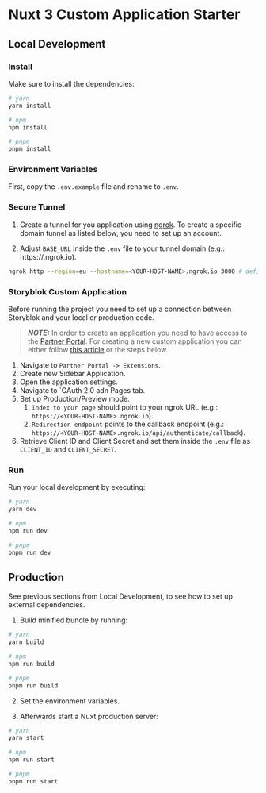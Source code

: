 # Nuxt 3 Custom Application Starter

## Local Development

### Install

 Make sure to install the dependencies:

```bash
# yarn
yarn install

# npm
npm install

# pnpm
pnpm install
```
### Environment Variables

First, copy the `.env.example` file and rename to `.env`.


### Secure Tunnel

1. Create a tunnel for you application using [ngrok](https://ngrok.com/). To create a specific domain tunnel as listed below, you need to set up an account.

2. Adjust `BASE_URL`
   inside the `.env` file to your tunnel domain (e.g.: https://<YOUR-HOST-NAME>.ngrok.io).

```bash
ngrok http --region=eu --hostname=<YOUR-HOST-NAME>.ngrok.io 3000 # define region and your hostname domain and use the port your application is running on
```

### Storyblok Custom Application
Before running the project you need to set up a connection between Storyblok and your local or production code.

> **_NOTE:_** In order to create an application you need to have access to the [Partner Portal](https://app.storyblok.com/#/partner/home).
For creating a new custom application you can either follow [this article](https://www.storyblok.com/docs/plugins/custom-application#getting-started) or the steps below.
1. Navigate to `Partner Portal -> Extensions`.
2. Create new Sidebar Application.
3. Open the application settings.
4. Navigate to `OAuth 2.0 adn Pages tab.
5. Set up Production/Preview mode.
    1. `Index to your page` should point to your ngrok URL (e.g.: `https://<YOUR-HOST-NAME>.ngrok.io`).
    2. `Redirection endpoint` points to the callback endpoint (e.g.: `https://<YOUR-HOST-NAME>.ngrok.io/api/authenticate/callback`).
6. Retrieve Client ID and Client Secret and set them inside the `.env` file as `CLIENT_ID` and `CLIENT_SECRET`.

### Run
Run your local development by executing:

```bash 
# yarn
yarn dev

# npm
npm run dev

# pnpm
pnpm run dev
```



## Production
See previous sections from Local Development, to see how to set up external dependencies.

1. Build minified bundle by running:
```bash
# yarn
yarn build

# npm
npm run build

# pnpm
pnpm run build
```
2. Set the environment variables.

3. Afterwards start a Nuxt production server:
```bash
# yarn
yarn start

# npm
npm run start

# pnpm
pnpm run start
```

